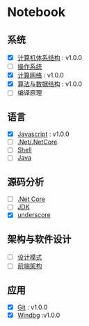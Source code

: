 # Notebook

## 系统

* [X] [计算机体系结构](https://github.com/dp9u0/Notebook-CSAPP) : v1.0.0
* [ ] [操作系统](https://github.com/dp9u0/Notebook-OS)
* [X] [计算网络](https://github.com/dp9u0/Notebook-Network) : v1.0.0
* [X] [算法与数据结构](https://github.com/dp9u0/Notebook-Algorithm) : v1.0.0
* [ ] 编译原理

## 语言

* [X] [Javascript](https://github.com/dp9u0/Notebook-Javascript) : v1.0.0
* [ ] [.Net/.NetCore](https://github.com/dp9u0/Notebook-DotNet)
* [ ] [Shell](https://github.com/dp9u0/Notebook-Shell)
* [ ] [Java](https://github.com/dp9u0/Notebook-Java)

## 源码分析

* [ ] [.Net Core](https://github.com/dp9u0/dotnetcore-analysis)
* [ ] [JDK](https://github.com/dp9u0/openjdk-analysis)
* [X] [underscore](https://github.com/dp9u0/underscore-analysis)

## 架构与软件设计

* [ ] [设计模式](https://github.com/dp9u0/Notebook-DesignPattern)
* [ ] [前端架构](https://github.com/dp9u0/Notebook-FrontEnd)

## 应用

* [X] [Git](https://github.com/dp9u0/Notebook-Git) : v1.0.0
* [X] [Windbg](https://github.com/dp9u0/Notebook-Windbg) :v1.0.0
